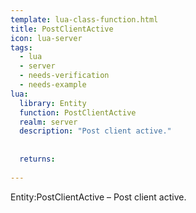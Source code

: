 ```yaml
---
template: lua-class-function.html
title: PostClientActive
icon: lua-server
tags:
  - lua
  - server
  - needs-verification
  - needs-example
lua:
  library: Entity
  function: PostClientActive
  realm: server
  description: "Post client active."
  
  
  returns:
    
---
```


<div class="lua__search__keywords">
Entity:PostClientActive &#x2013; Post client active.
</div>
